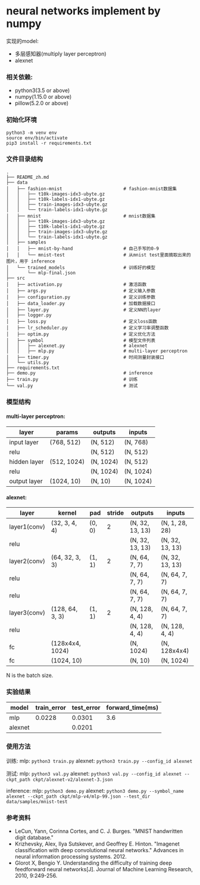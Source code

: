 # neural networks implement by numpy

实现的model:

- 多层感知器(multiply layer perceptron)
- alexnet

### 相关依赖:

- python3(3.5 or above)
- numpy(1.15.0 or above)
- pillow(5.2.0 or above)

### 初始化环境

```
python3 -m venv env
source env/bin/activate
pip3 install -r requirements.txt
```

### 文件目录结构

```
.
├── README_zh.md
├── data
│   ├── fashion-mnist                       # fashion-mnist数据集
│   │   ├── t10k-images-idx3-ubyte.gz
│   │   ├── t10k-labels-idx1-ubyte.gz
│   │   ├── train-images-idx3-ubyte.gz
│   │   └── train-labels-idx1-ubyte.gz
│   ├── mnist                               # mnist数据集
│   │   ├── t10k-images-idx3-ubyte.gz
│   │   ├── t10k-labels-idx1-ubyte.gz
│   │   ├── train-images-idx3-ubyte.gz
│   │   └── train-labels-idx1-ubyte.gz
│   ├── samples
│   │   ├── mnist-by-hand                   # 自己手写的0-9
│   │   └── mnist-test                      # 从mnist test里面摘取出来的图片，用于 inference
│   └── trained_models                      # 训练好的模型
│       └── mlp-final.json
├── src
│   ├── activation.py                       # 激活函数
│   ├── args.py                             # 定义输入参数
│   ├── configuration.py                    # 定义训练参数
│   ├── data_loader.py                      # 加载数据接口
│   ├── layer.py                            # 定义NN的layer
│   ├── logger.py
│   ├── loss.py                             # 定义loss函数
│   ├── lr_scheduler.py                     # 定义学习率调整函数
│   ├── optim.py                            # 定义优化方法
│   ├── symbol                              # 模型文件列表
│   │   ├── alexnet.py                      # alexnet
│   │   ├── mlp.py                          # multi-layer perceptron
│   ├── timer.py                            # 时间测量封装接口
│   └── utils.py
├── requirements.txt
├── demo.py                                 # inference
├── train.py                                # 训练
└── val.py                                  # 测试
```

### 模型结构

#### multi-layer perceptron:

|layer|params|outputs|inputs|
|-----|------|------|-------|
|input layer|(768, 512)|(N, 512)|(N, 768)|
|relu| |(N, 512)|(N, 512)|
|hidden layer|(512, 1024)|(N, 1024)|(N, 512)|
|relu| |(N, 1024)|(N, 1024)|
|output layer|(1024, 10)|(N, 10)|(N, 1024)


#### alexnet:

|layer|kernel|pad|stride|outputs|inputs|
|-----|------|---|------|-------|------|
|layer1(conv)|(32, 3, 4, 4)|(0, 0)|2|(N, 32, 13, 13)|(N, 1, 28, 28)|
|relu||||(N, 32, 13, 13)|(N, 32, 13, 13)|
|layer2(conv)|(64, 32, 3, 3)|(1, 1)|2|(N, 64, 7, 7)|(N, 32, 13, 13)|
|relu||||(N, 64, 7, 7)|(N, 64, 7, 7)|
|relu||||(N, 64, 7, 7)|(N, 64, 7, 7)|
|layer3(conv)|(128, 64, 3, 3)|(1, 1)|2|(N, 128, 4, 4)|(N, 64, 7, 7)|
|relu||||(N, 128, 4, 4)|(N, 128, 4, 4)|
|fc|(128x4x4, 1024)|||(N, 1024)|(N, 128x4x4)|
|fc|(1024, 10)|||(N, 10)|(N, 1024)|

N is the batch size.

### 实验结果

|model|train_error|test_error|forward_time(ms)|
|-----|-----------|----------|----------------|
|mlp|0.0228|0.0301|3.6|
|alexnet||0.0201|


### 使用方法

训练:
mlp: `python3 train.py`
alexnet: `python3 train.py --config_id alexnet`

测试:
mlp: `python3 val.py`
alexnet: `python3 val.py --config_id alexnet --ckpt_path ckpt/alexnet-v2/alexnet-3.json`

inference:
mlp: `python3 demo.py`
alexnet: `python3 demo.py --symbol_name alexnet --ckpt_path ckpt/mlp-v4/mlp-99.json --test_dir data/samples/mnist-test`

### 参考资料

- LeCun, Yann, Corinna Cortes, and C. J. Burges. "MNIST handwritten digit database."
- Krizhevsky, Alex, Ilya Sutskever, and Geoffrey E. Hinton. "Imagenet classification with deep convolutional neural networks." Advances in neural information processing systems. 2012.
- Glorot X, Bengio Y. Understanding the difficulty of training deep feedforward neural networks[J]. Journal of Machine Learning Research, 2010, 9:249-256.

